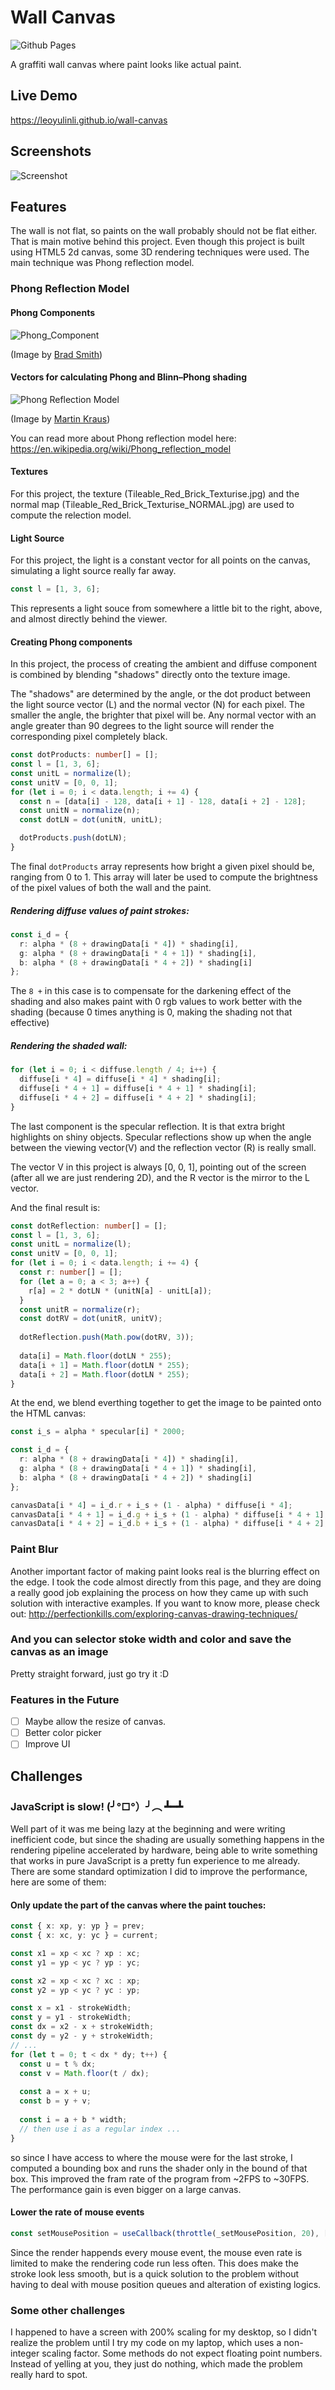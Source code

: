 # Wall Canvas
![Github Pages](https://github.com/LeoYulinLi/wall-canvas/workflows/Github%20Pages/badge.svg)

A graffiti wall canvas where paint looks like actual paint.

## Live Demo
https://leoyulinli.github.io/wall-canvas

## Screenshots
![Screenshot](https://wallcanvas.sfo2.cdn.digitaloceanspaces.com/wall-canvas-01.png)

## Features
The wall is not flat, so paints on the wall probably should not be flat either. That is main motive behind this project.
Even though this project is built using HTML5 2d canvas, some 3D rendering techniques were used. 
The main technique was Phong reflection model.

### Phong Reflection Model

#### Phong Components
![Phong_Component](https://wallcanvas.sfo2.cdn.digitaloceanspaces.com/Phong_components_version_4.png)

(Image by [Brad Smith](https://commons.wikimedia.org/wiki/User:Rainwarrior~commonswiki))

#### Vectors for calculating Phong and Blinn–Phong shading
![Phong Reflection Model](https://wallcanvas.sfo2.cdn.digitaloceanspaces.com/phong-reflection-model.svg)

(Image by [Martin Kraus](https://commons.wikimedia.org/wiki/User:Martin_Kraus))

You can read more about Phong reflection model here: https://en.wikipedia.org/wiki/Phong_reflection_model

#### Textures
For this project, the texture (Tileable_Red_Brick_Texturise.jpg)
and the normal map (Tileable_Red_Brick_Texturise_NORMAL.jpg)
are used to compute the relection model.

#### Light Source
For this project, the light is a constant vector for all points on the canvas,
simulating a light source really far away. 

```typescript
const l = [1, 3, 6];
```

This represents a light souce from somewhere a little bit to the right, above, and almost directly behind the viewer.

#### Creating Phong components
In this project, the process of creating the ambient and diffuse component is combined by blending "shadows" directly
onto the texture image.

The "shadows" are determined by the angle, or the dot product between the light source vector (L) 
and the normal vector (N) for each pixel. The smaller the angle, the brighter that pixel will be.
Any normal vector with an angle greater than 90 degrees to the light source will render the corresponding pixel
completely black.
```typescript
const dotProducts: number[] = [];
const l = [1, 3, 6];
const unitL = normalize(l);
const unitV = [0, 0, 1];
for (let i = 0; i < data.length; i += 4) {
  const n = [data[i] - 128, data[i + 1] - 128, data[i + 2] - 128];
  const unitN = normalize(n);
  const dotLN = dot(unitN, unitL);

  dotProducts.push(dotLN);
}
```

The final `dotProducts` array represents how bright a given pixel should be, ranging from 0 to 1. This array will later
be used to compute the brightness of the pixel values of both the wall and the paint.

##### Rendering diffuse values of paint strokes:
```typescript
const i_d = {
  r: alpha * (8 + drawingData[i * 4]) * shading[i],
  g: alpha * (8 + drawingData[i * 4 + 1]) * shading[i],
  b: alpha * (8 + drawingData[i * 4 + 2]) * shading[i]
};
```
The `8 +` in this case is to compensate for the darkening effect of the shading and also makes paint with 0 rgb values
to work better with the shading (because 0 times anything is 0, making the shading not that effective)

##### Rendering the shaded wall:
```typescript
for (let i = 0; i < diffuse.length / 4; i++) {
  diffuse[i * 4] = diffuse[i * 4] * shading[i];
  diffuse[i * 4 + 1] = diffuse[i * 4 + 1] * shading[i];
  diffuse[i * 4 + 2] = diffuse[i * 4 + 2] * shading[i];
}
```

The last component is the specular reflection. It is that extra bright highlights on shiny objects.
Specular reflections show up when the angle between the viewing vector(V) and the reflection vector (R) is really small.

The vector V in this project is always [0, 0, 1], pointing out of the screen (after all we are just rendering 2D),
and the R vector is the mirror to the L vector.
 
And the final result is:
```typescript
const dotReflection: number[] = [];
const l = [1, 3, 6];
const unitL = normalize(l);
const unitV = [0, 0, 1];
for (let i = 0; i < data.length; i += 4) {
  const r: number[] = [];
  for (let a = 0; a < 3; a++) {
    r[a] = 2 * dotLN * (unitN[a] - unitL[a]);
  }
  const unitR = normalize(r);
  const dotRV = dot(unitR, unitV);
  
  dotReflection.push(Math.pow(dotRV, 3));
  
  data[i] = Math.floor(dotLN * 255);
  data[i + 1] = Math.floor(dotLN * 255);
  data[i + 2] = Math.floor(dotLN * 255);
}
```

At the end, we blend everthing together to get the image to be painted onto the HTML canvas:
```typescript
const i_s = alpha * specular[i] * 2000;

const i_d = {
  r: alpha * (8 + drawingData[i * 4]) * shading[i],
  g: alpha * (8 + drawingData[i * 4 + 1]) * shading[i],
  b: alpha * (8 + drawingData[i * 4 + 2]) * shading[i]
};

canvasData[i * 4] = i_d.r + i_s + (1 - alpha) * diffuse[i * 4];
canvasData[i * 4 + 1] = i_d.g + i_s + (1 - alpha) * diffuse[i * 4 + 1];
canvasData[i * 4 + 2] = i_d.b + i_s + (1 - alpha) * diffuse[i * 4 + 2];
```

### Paint Blur
Another important factor of making paint looks real is the blurring effect on the edge.
I took the code almost directly from this page, and they are doing a really good job explaining the process
on how they came up with such solution with interactive examples. If you want to know more, please check out:
http://perfectionkills.com/exploring-canvas-drawing-techniques/

### And you can selector stoke width and color and save the canvas as an image
Pretty straight forward, just go try it :D

### Features in the Future
- [ ] Maybe allow the resize of canvas.
- [ ] Better color picker
- [ ] Improve UI

## Challenges
### JavaScript is slow! (╯°□°）╯︵ ┻━┻
Well part of it was me being lazy at the beginning and were writing inefficient code, but since the shading are usually
something happens in the rendering pipeline accelerated by hardware, being able to write something that works in pure
JavaScript is a pretty fun experience to me already. There are some standard optimization I did to improve the
performance, here are some of them:

#### Only update the part of the canvas where the paint touches:
```typescript
const { x: xp, y: yp } = prev;
const { x: xc, y: yc } = current;

const x1 = xp < xc ? xp : xc;
const y1 = yp < yc ? yp : yc;

const x2 = xp < xc ? xc : xp;
const y2 = yp < yc ? yc : yp;

const x = x1 - strokeWidth;
const y = y1 - strokeWidth;
const dx = x2 - x + strokeWidth;
const dy = y2 - y + strokeWidth;
// ...
for (let t = 0; t < dx * dy; t++) {
  const u = t % dx;
  const v = Math.floor(t / dx);
  
  const a = x + u;
  const b = y + v;
  
  const i = a + b * width;
  // then use i as a regular index ...
}
```
so since I have access to where the mouse were for the last stroke, I computed a bounding box and runs the shader only
in the bound of that box. This improved the fram rate of the program from ~2FPS to ~30FPS. The performance gain is even
bigger on a large canvas.

#### Lower the rate of mouse events
```typescript
const setMousePosition = useCallback(throttle(_setMousePosition, 20), []);
```
Since the render happends every mouse event, the mouse even rate is limited to make the rendering
code run less often. This does make the stroke look less smooth, but is a quick solution to the problem without
having to deal with mouse position queues and alteration of existing logics.

### Some other challenges
I happened to have a screen with 200% scaling for my desktop, so I didn't realize the problem until I try my code on my
laptop, which uses a non-integer scaling factor.
Some methods do not expect floating point numbers. Instead of yelling at you, they just do nothing, which made the
problem really hard to spot.
